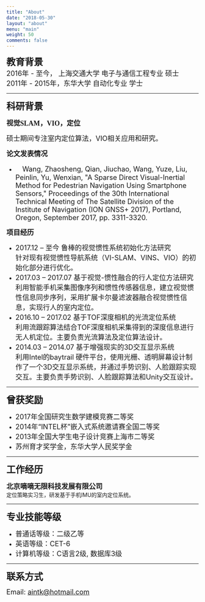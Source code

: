 ```yaml
---
title: "About"
date: "2018-05-30"
layout: "about"
menu: "main"
weight: 50
comments: false
---
```


<font size="5" face="黑体">**教育背景**</font><br /> 
<font size="4"> 2016年 - 至今，  上海交通大学  电子与通信工程专业  硕士</font><br /> 
<font size="4"> 2011年 - 2015年，东华大学 自动化专业 学士</font><br /> 

***

<font size="5" face="黑体">**科研背景**</font><br /> 

<font size="4.5" face="黑体">**视觉SLAM，VIO，定位**</font><br /> 

<font size="4"> 硕士期间专注室内定位算法，VIO相关应用和研究。</font><br /> 

<font size="4.5" face="黑体">**论文发表情况**</font><br /> 

* <font size="4">　Wang, Zhaosheng, Qian, Jiuchao, Wang, Yuze, Liu, Peinlin, Yu, Wenxian, "A Sparse Direct Visual-Inertial Method for Pedestrian Navigation Using Smartphone Sensors," Proceedings of the 30th International Technical Meeting of The Satellite Division of the Institute of Navigation (ION GNSS+ 2017), Portland, Oregon, September 2017, pp. 3311-3320.</font><br /> 

<font size="4.5" face="黑体">**项目经历**</font><br /> 

* <font size="4"> 2017.12 – 至今  			鲁棒的视觉惯性系统初始化方法研究   
针对现有视觉惯性导航系统（VI-SLAM、VINS、VIO）的初始化部分进行优化。 </font><br /> 
* <font size="4"> 2017.03 – 2017.07			基于视觉-惯性融合的行人定位方法研究  
利用智能手机采集图像序列和惯性传感器信息，建立视觉惯性信息同步序列，采用扩展卡尔曼滤波器融合视觉惯性信息，实现行人的室内定位。</font><br /> 
* <font size="4"> 2016.10 – 2017.02 		基于TOF深度相机的光流定位系统  
利用流跟踪算法结合TOF深度相机采集得到的深度信息进行无人机定位。主要负责光流算法及定位算法设计。</font><br /> 
* <font size="4"> 2014.03 – 2014.07 		基于增强现实的3D交互显示系统  
利用Intel的baytrail 硬件平台，使用光栅、透明屏幕设计制作了一个3D交互显示系统，并通过手势识别、人脸跟踪实现交互。主要负责手势识别、人脸跟踪算法和Unity交互设计。</font><br /> 

***

<font size="5" face="黑体">**曾获奖励**</font><br /> 

*  <font size="4"> 2017年全国研究生数学建模竞赛二等奖</font><br /> 
*  <font size="4"> 2014年“INTEL杯”嵌入式系统邀请赛全国二等奖</font><br /> 
*  <font size="4"> 2013年全国大学生电子设计竞赛上海市二等奖</font><br /> 
*  <font size="4"> 苏州育才奖学金，东华大学人民奖学金</font><br /> 

***

<font size="5" face="黑体">**工作经历**</font><br /> 

<font size="4.5" face="黑体">**北京嘀嘀无限科技发展有限公司**</font><br />
定位策略实习生，研发基于手机IMU的室内定位系统。


***

<font size="5" face="黑体">**专业技能等级**</font><br /> 

* <font size="4">普通话等级：二级乙等</font>
* <font size="4">英语等级：CET-6 </font>
* <font size="4">计算机等级：C语言2级, 数据库3级 </font>

***

<font size="5" face="黑体">**联系方式**</font><br /> 

<font size="4">Email: aintk@hotmail.com</font><br /> 